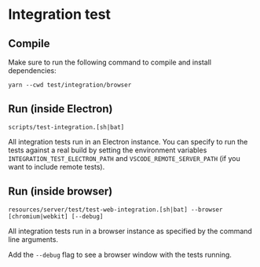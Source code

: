 # Integration test

## Compile

Make sure to run the following command to compile and install dependencies:

	yarn --cwd test/integration/browser

## Run (inside Electron)

	scripts/test-integration.[sh|bat]

All integration tests run in an Electron instance. You can specify to run the tests against a real build by setting the environment variables `INTEGRATION_TEST_ELECTRON_PATH` and `VSCODE_REMOTE_SERVER_PATH` (if you want to include remote tests).

## Run (inside browser)

	resources/server/test/test-web-integration.[sh|bat] --browser [chromium|webkit] [--debug]

All integration tests run in a browser instance as specified by the command line arguments.

Add the `--debug` flag to see a browser window with the tests running.
